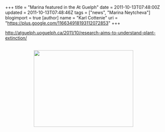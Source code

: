 +++
title = "Marina featured in the At Guelph"
date = 2011-10-13T07:48:00Z
updated = 2011-10-13T07:48:46Z
tags = ["news", "Marina Neytcheva"]
blogimport = true 
[author]
	name = "Karl Cottenie"
	uri = "https://plus.google.com/116634918193112072853"
+++

<a href="http://atguelph.uoguelph.ca/2011/10/research-aims-to-understand-plant-extinction/">http://atguelph.uoguelph.ca/2011/10/research-aims-to-understand-plant-extinction/</a><br /><br /><div class="separator" style="clear: both; text-align: center;"><a href="http://atguelph.uoguelph.ca/wp-content/uploads/2011/10/Marina-Neytcheva-sized.jpg" imageanchor="1" style="margin-left: 1em; margin-right: 1em;"><img border="0" height="246" src="http://atguelph.uoguelph.ca/wp-content/uploads/2011/10/Marina-Neytcheva-sized.jpg" width="320" /></a></div><br />
